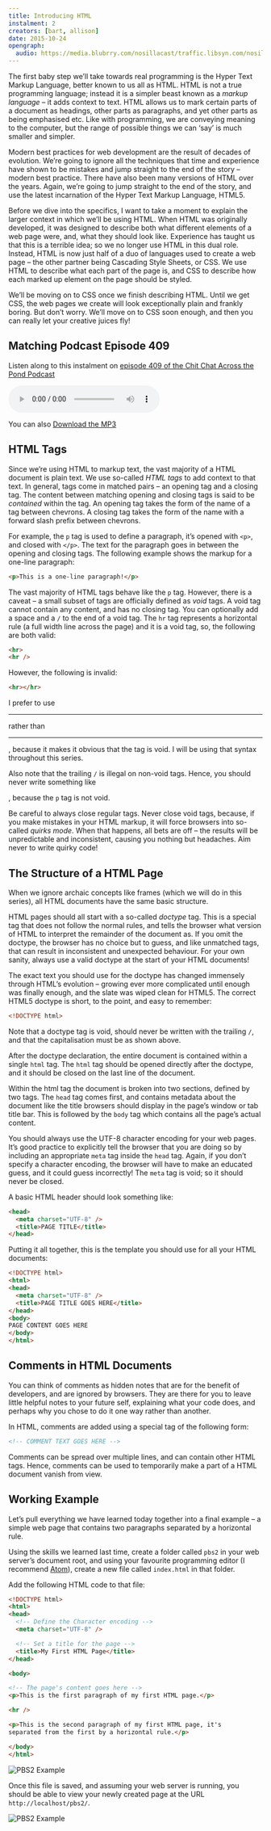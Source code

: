 ```yaml
---
title: Introducing HTML
instalment: 2
creators: [bart, allison]
date: 2015-10-24
opengraph:
  audio: https://media.blubrry.com/nosillacast/traffic.libsyn.com/nosillacast/CCATP_2015_10_24_bart_pbs2.mp3
---
```


The first baby step we’ll take towards real programming is the Hyper Text Markup Language, better known to us all as HTML. HTML is not a true programming language; instead it is a simpler beast known as a _markup language_ – it adds context to text. HTML allows us to mark certain parts of a document as headings, other parts as paragraphs, and yet other parts as being emphasised etc. Like with programming, we are conveying meaning to the computer, but the range of possible things we can ‘say’ is much smaller and simpler.

Modern best practices for web development are the result of decades of evolution. We’re going to ignore all the techniques that time and experience have shown to be mistakes and jump straight to the end of the story – modern best practice. There have also been many versions of HTML over the years. Again, we’re going to jump straight to the end of the story, and use the latest incarnation of the Hyper Text Markup Language, HTML5.

Before we dive into the specifics, I want to take a moment to explain the larger context in which we’ll be using HTML. When HTML was originally developed, it was designed to describe both what different elements of a web page were, and, what they should look like. Experience has taught us that this is a terrible idea; so we no longer use HTML in this dual role. Instead, HTML is now just half of a duo of languages used to create a web page – the other partner being Cascading Style Sheets, or CSS. We use HTML to describe what each part of the page is, and CSS to describe how each marked up element on the page should be styled.

We’ll be moving on to CSS once we finish describing HTML. Until we get CSS, the web pages we create will look exceptionally plain and frankly boring. But don’t worry. We’ll move on to CSS soon enough, and then you can really let your creative juices fly!

## Matching Podcast Episode 409

Listen along to this instalment on [episode 409 of the Chit Chat Across the Pond Podcast](http://www.podfeet.com/blog/2015/10/ccatp-409-bart-pbs2/)

<audio controls src="https://media.blubrry.com/nosillacast/traffic.libsyn.com/nosillacast/CCATP_2015_10_24_bart_pbs2.mp3">Your browser does not support HTML 5 audio 🙁</audio>

You can also <a href="https://media.blubrry.com/nosillacast/traffic.libsyn.com/nosillacast/CCATP_2015_10_24_bart_pbs2.mp3?autoplay=0&loop=0&controls=1" >Download the MP3</a>

## HTML Tags

Since we’re using HTML to markup text, the vast majority of a HTML document is plain text. We use so-called _HTML tags_ to add context to that text. In general, tags come in matched pairs – an opening tag and a closing tag. The content between matching opening and closing tags is said to be _contained_ within the tag. An opening tag takes the form of the name of a tag between chevrons. A closing tag takes the form of the name with a forward slash prefix between chevrons.

For example, the `p` tag is used to define a paragraph, it’s opened with `<p>`, and closed with `</p>`. The text for the paragraph goes in between the opening and closing tags. The following example shows the markup for a one-line paragraph:

```html
<p>This is a one-line paragraph!</p>
```

The vast majority of HTML tags behave like the `p` tag. However, there is a caveat – a small subset of tags are officially defined as _void_ tags. A void tag cannot contain any content, and has no closing tag. You can optionally add a space and a `/` to the end of a void tag. The `hr` tag represents a horizontal rule (a full width line across the page) and it is a void tag, so, the following are both valid:

```html
<hr>
<hr />
```

However, the following is invalid:

```html
<hr></hr>
```

I prefer to use <hr /> rather than <hr>, because it makes it obvious that the tag is void. I will be using that syntax throughout this series.

Also note that the trailing `/` is illegal on non-void tags. Hence, you should never write something like <p />, because the `p` tag is not void.

Be careful to always close regular tags. Never close void tags, because, if you make mistakes in your HTML markup, it will force browsers into so-called _quirks mode_. When that happens, all bets are off – the results will be unpredictable and inconsistent, causing you nothing but headaches. Aim never to write quirky code!

## The Structure of a HTML Page

When we ignore archaic concepts like frames (which we will do in this series), all HTML documents have the same basic structure.

HTML pages should all start with a so-called _doctype_ tag. This is a special tag that does not follow the normal rules, and tells the browser what version of HTML to interpret the remainder of the document as. If you omit the doctype, the browser has no choice but to guess, and like unmatched tags, that can result in inconsistent and unexpected behaviour. For your own sanity, always use a valid doctype at the start of your HTML documents!

The exact text you should use for the doctype has changed immensely through HTML’s evolution – growing ever more complicated until enough was finally enough, and the slate was wiped clean for HTML5. The correct HTML5 doctype is short, to the point, and easy to remember:

```html
<!DOCTYPE html>
```

Note that a doctype tag is void, should never be written with the trailing `/`, and that the capitalisation must be as shown above.

After the doctype declaration, the entire document is contained within a single `html` tag. The `html` tag should be opened directly after the doctype, and it should be closed on the last line of the document.

Within the html tag the document is broken into two sections, defined by two tags. The `head` tag comes first, and contains metadata about the document like the title browsers should display in the page’s window or tab title bar. This is followed by the `body` tag which contains all the page’s actual content.

You should always use the UTF-8 character encoding for your web pages. It’s good practice to explicitly tell the browser that you are doing so by including an appropriate `meta` tag inside the `head` tag. Again, if you don’t specify a character encoding, the browser will have to make an educated guess, and it could guess incorrectly! The `meta` tag is void; so it should never be closed.

A basic HTML header should look something like:

```html
<head>
  <meta charset="UTF-8" />
  <title>PAGE TITLE</title>
</head>
```

Putting it all together, this is the template you should use for all your HTML documents:

```html
<!DOCTYPE html>
<html>
<head>
  <meta charset="UTF-8" />
  <title>PAGE TITLE GOES HERE</title>
</head>
<body>
PAGE CONTENT GOES HERE
</body>
</html>
```

## Comments in HTML Documents

You can think of comments as hidden notes that are for the benefit of developers, and are ignored by browsers. They are there for you to leave little helpful notes to your future self, explaining what your code does, and perhaps why you chose to do it one way rather than another.

In HTML, comments are added using a special tag of the following form:

```html
<!-- COMMENT TEXT GOES HERE -->
```

Comments can be spread over multiple lines, and can contain other HTML tags. Hence, comments can be used to temporarily make a part of a HTML document vanish from view.

## Working Example

Let’s pull everything we have learned today together into a final example – a simple web page that contains two paragraphs separated by a horizontal rule.

Using the skills we learned last time, create a folder called `pbs2` in your web server’s document root, and using your favourite programming editor (I recommend [Atom](http://atom.io)), create a new file called `index.html` in that folder.

Add the following HTML code to that file:

```html
<!DOCTYPE html>
<html>
<head>
  <!-- Define the Character encoding -->
  <meta charset="UTF-8" />

  <!-- Set a title for the page -->
  <title>My First HTML Page</title>
</head>

<body>

<!-- The page's content goes here -->
<p>This is the first paragraph of my first HTML page.</p>

<hr />

<p>This is the second paragraph of my first HTML page, it's
separated from the first by a horizontal rule.</p>

</body>
</html>
```

![PBS2 Example](../assets/pbs2/Screen-Shot-2015-10-22-at-2.29.17-p.m.-e1445520640804.png)

Once this file is saved, and assuming your web server is running, you should be able to view your newly created page at the URL `http://localhost/pbs2/`.

![PBS2 Example](../assets/pbs2/Screen-Shot-2015-10-22-at-2.32.47-p.m.-e1445520810976.png)